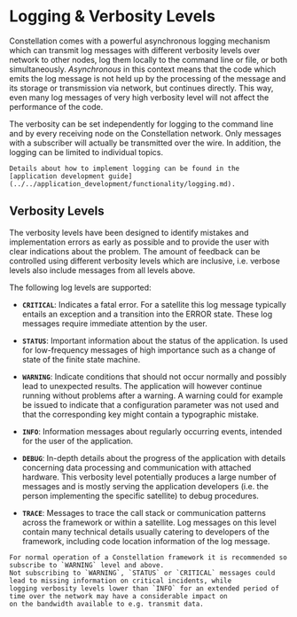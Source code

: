 # Logging & Verbosity Levels

Constellation comes with a powerful asynchronous logging mechanism which can transmit log messages with different verbosity
levels over network to other nodes, log them locally to the command line or file, or both simultaneously. *Asynchronous* in
this context means that the code which emits the log message is not held up by the processing of the message and its
storage or transmission via network, but continues directly. This way, even many log messages of very high verbosity level
will not affect the performance of the code.

The verbosity can be set independently for logging to the command line and by every receiving node on the Constellation
network. Only messages with a subscriber will actually be transmitted over the wire. In addition, the logging can be limited
to individual topics.

```{seealso}
Details about how to implement logging can be found in the
[application development guide](../../application_development/functionality/logging.md).
```

## Verbosity Levels

The verbosity levels have been designed to identify mistakes and implementation errors as early as possible and to provide
the user with clear indications about the problem. The amount of feedback can be controlled using different verbosity levels
which are inclusive, i.e. verbose levels also include messages from all levels above.

The following log levels are supported:

* **`CRITICAL`**: Indicates a fatal error. For a satellite this log message typically entails an exception and a transition
into the ERROR state. These log messages require immediate attention by the user.

* **`STATUS`**: Important information about the status of the application. Is used for low-frequency messages of high
importance such as a change of state of the finite state machine.

* **`WARNING`**: Indicate conditions that should not occur normally and possibly lead to unexpected results. The application
will however continue running without problems after a warning. A warning could for example be issued to indicate that a
configuration parameter was not used and that the corresponding key might contain a typographic mistake.

* **`INFO`**: Information messages about regularly occurring events, intended for the user of the application.

* **`DEBUG`**: In-depth details about the progress of the application with details concerning data processing and communication
with attached hardware. This verbosity level potentially produces a large number of messages and is mostly serving the
application developers (i.e. the person implementing the specific satellite) to debug procedures.

* **`TRACE`**: Messages to trace the call stack or communication patterns across the framework or within a satellite. Log
messages on this level contain many technical details usually catering to developers of the framework, including code
location information of the log message.

```{note}
For normal operation of a Constellation framework it is recommended so subscribe to `WARNING` level and above.
Not subscribing to `WARNING`, `STATUS` or `CRITICAL` messages could lead to missing information on critical incidents, while
logging verbosity levels lower than `INFO` for an extended period of time over the network may have a considerable impact on
on the bandwidth available to e.g. transmit data.
```
